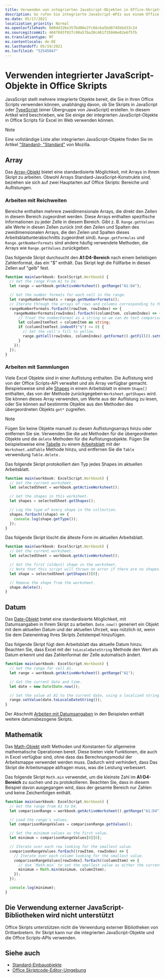 ```yaml
---
title: Verwenden von integrierten JavaScript-Objekten in Office-Skripts
description: So rufen Sie integrierte JavaScript-APIs aus einem Office Skript in Excel im Web auf.
ms.date: 05/17/2021
localization_priority: Normal
ms.openlocfilehash: 680dd326e357bd06e2fc66cba5bd6745bbd33c24
ms.sourcegitcommit: 4687693f02fc90a57ba30c461f35046e02e6f5fb
ms.translationtype: MT
ms.contentlocale: de-DE
ms.lasthandoff: 05/19/2021
ms.locfileid: "52545047"
---
```

# <a name="use-built-in-javascript-objects-in-office-scripts"></a>Verwenden integrierter JavaScript-Objekte in Office Skripts

JavaScript stellt mehrere integrierte Objekte bereit, die Sie in Ihren Office Scripts verwenden können, unabhängig davon, ob Sie Skripts in JavaScript oder [TypeScript](../overview/code-editor-environment.md) (einer Übergruppe von JavaScript) erstellen. In diesem Artikel wird beschrieben, wie Sie einige der integrierten JavaScript-Objekte in Office Scripts für Excel im Web verwenden können.

> [!NOTE]
> Eine vollständige Liste aller integrierten JavaScript-Objekte finden Sie im Artikel ["Standard- "Standard"](https://developer.mozilla.org/docs/Web/JavaScript/Reference/Global_Objects) von Mozilla.

## <a name="array"></a>Array

Das [Array-Objekt](https://developer.mozilla.org/docs/Web/JavaScript/Reference/Global_Objects/Array) bietet eine standardisierte Möglichkeit, mit Arrays in Ihrem Skript zu arbeiten. Obwohl Arrays Standard-JavaScript-Konstrukte sind, beziehen sie sich auf zwei Hauptarten auf Office Skripts: Bereiche und Auflistungen.

### <a name="work-with-ranges"></a>Arbeiten mit Reichweiten

Bereiche enthalten mehrere zweidimensionale Arrays, die direkt den Zellen in diesem Bereich zugeordnet werden. Diese Arrays enthalten spezifische Informationen zu jeder Zelle in diesem Bereich. Gibt z. B. `Range.getValues` alle Werte in diesen Zellen zurück (mit den Zeilen und Spalten des zweidimensionalen Arrays, die den Zeilen und Spalten dieses Arbeitsblattunterabschnitts zugeordnet sind). `Range.getFormulas` und `Range.getNumberFormats` sind andere häufig verwendete Methoden, die Arrays wie `Range.getValues` zurückgeben.

Das folgende Skript durchsucht den **A1:D4-Bereich** nach einem beliebigen Zahlenformat, das ein "$" enthält. Das Skript legt die Füllfarbe in diesen Zellen auf "gelb" fest.

```TypeScript
function main(workbook: ExcelScript.Workbook) {
  // Get the range From A1 to D4.
  let range = workbook.getActiveWorksheet().getRange("A1:D4");

  // Get the number formats for each cell in the range.
  let rangeNumberFormats = range.getNumberFormats();
  // Iterate through the arrays of rows and columns corresponding to those in the range.
  rangeNumberFormats.forEach((rowItem, rowIndex) => {
    rangeNumberFormats[rowIndex].forEach((columnItem, columnIndex) => {
      // Treat the numberFormat as a string so we can do text comparisons.
      let columnItemText = columnItem as string;
      if (columnItemText.indexOf("$") >= 0) {
        // Set the cell's fill to yellow.
        range.getCell(rowIndex, columnIndex).getFormat().getFill().setColor("yellow");
      }
    });
  });
}
```

### <a name="work-with-collections"></a>Arbeiten mit Sammlungen

Viele Excel Objekte sind in einer Auflistung enthalten. Die Auflistung wird von der Office Scripts-API verwaltet und als Array verfügbar gemacht. Beispielsweise sind alle [Shapes](/javascript/api/office-scripts/excelscript/excelscript.shape) in einem Arbeitsblatt in einem `Shape[]` enthalten, das von der Methode zurückgegeben `Worksheet.getShapes` wird. Sie können dieses Array verwenden, um Werte aus der Auflistung zu lesen, oder Sie können auf bestimmte Objekte aus den Methoden des übergeordneten Objekts `get*` zugreifen.

> [!NOTE]
> Fügen Sie keine Objekte manuell zu diesen Auflistungsarrays hinzu oder entfernen Sie sie. Verwenden Sie die `add` Methoden für die übergeordneten Objekte und die `delete` Methoden für die Auflistungsobjekte. Fügen Sie beispielsweise eine [Tabelle](/javascript/api/office-scripts/excelscript/excelscript.table) zu einem [Arbeitsblatt](/javascript/api/office-scripts/excelscript/excelscript.worksheet) mit der `Worksheet.addTable` Methode hinzu, und entfernen Sie die `Table` verwendung `Table.delete` .

Das folgende Skript protokolliert den Typ jedes Shapes im aktuellen Arbeitsblatt.

```TypeScript
function main(workbook: ExcelScript.Workbook) {
  // Get the current worksheet.
  let selectedSheet = workbook.getActiveWorksheet();

  // Get the shapes in this worksheet.
  let shapes = selectedSheet.getShapes();

  // Log the type of every shape in the collection.
  shapes.forEach((shape) => {
    console.log(shape.getType());
  });
}
```

Das folgende Skript löscht die älteste Form im aktuellen Arbeitsblatt.

```Typescript
function main(workbook: ExcelScript.Workbook) {
  // Get the current worksheet.
  let selectedSheet = workbook.getActiveWorksheet();

  // Get the first (oldest) shape in the worksheet.
  // Note that this script will thrown an error if there are no shapes.
  let shape = selectedSheet.getShapes()[0];

  // Remove the shape from the worksheet.
  shape.delete();
}
```

## <a name="date"></a>Datum

Das [Date-Objekt](https://developer.mozilla.org/docs/Web/JavaScript/Reference/Global_Objects/Date) bietet eine standardisierte Möglichkeit, mit Datumsangaben in Ihrem Skript zu arbeiten. `Date.now()` generiert ein Objekt mit dem aktuellen Datum und der aktuellen Uhrzeit, was nützlich ist, wenn Sie dem Dateneintrag Ihres Skripts Zeitstempel hinzufügen.

Das folgende Skript fügt dem Arbeitsblatt das aktuelle Datum hinzu. Beachten Sie, dass Excel mit der `toLocaleDateString` Methode den Wert als Datum erkennt und das Zahlenformat der Zelle automatisch ändert.

```TypeScript
function main(workbook: ExcelScript.Workbook) {
  // Get the range for cell A1.
  let range = workbook.getActiveWorksheet().getRange("A1");

  // Get the current date and time.
  let date = new Date(Date.now());

  // Set the value at A1 to the current date, using a localized string.
  range.setValue(date.toLocaleDateString());
}
```

Der Abschnitt [Arbeiten mit Datumsangaben](../resources/samples/excel-samples.md#dates) in den Beispielen enthält weitere datumsbezogene Skripts.

## <a name="math"></a>Mathematik

Das [Math-Objekt](https://developer.mozilla.org/docs/Web/JavaScript/Reference/Global_Objects/Math) stellt Methoden und Konstanten für allgemeine mathematische Operationen bereit. Diese bieten viele Funktionen, die auch in Excel verfügbar sind, ohne dass das Berechnungsmodul der Arbeitsmappe verwendet werden muss. Dadurch wird verhindert, dass Das Skript die Arbeitsmappe abfragen muss, was die Leistung verbessert.

Das folgende Skript `Math.min` verwendet, um die kleinste Zahl im **A1:D4-Bereich** zu suchen und zu protokollieren. Beachten Sie, dass in diesem Beispiel davon ausgegangen wird, dass der gesamte Bereich nur Zahlen und keine Zeichenfolgen enthält.

```TypeScript
function main(workbook: ExcelScript.Workbook) {
  // Get the range from A1 to D4.
  let comparisonRange = workbook.getActiveWorksheet().getRange("A1:D4");

  // Load the range's values.
  let comparisonRangeValues = comparisonRange.getValues();

  // Set the minimum values as the first value.
  let minimum = comparisonRangeValues[0][0];

  // Iterate over each row looking for the smallest value.
  comparisonRangeValues.forEach((rowItem, rowIndex) => {
    // Iterate over each column looking for the smallest value.
    comparisonRangeValues[rowIndex].forEach((columnItem) => {
      // Use `Math.min` to set the smallest value as either the current cell's value or the previous minimum.
      minimum = Math.min(minimum, columnItem);
    });
  });

  console.log(minimum);
}

```

## <a name="use-of-external-javascript-libraries-is-not-supported"></a>Die Verwendung externer JavaScript-Bibliotheken wird nicht unterstützt

Office Skripts unterstützen nicht die Verwendung externer Bibliotheken von Drittanbietern. Ihr Skript kann nur die integrierten JavaScript-Objekte und die Office Scripts-APIs verwenden.

## <a name="see-also"></a>Siehe auch

- [Standard-Einbauobjekte](https://developer.mozilla.org/docs/Web/JavaScript/Reference/Global_Objects)
- [Office Skriptcode-Editor-Umgebung](../overview/code-editor-environment.md)
